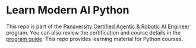 # Learn Modern AI Python

This repo is part of the [Panaversity Certified Agentic & Robotic AI Engineer](http) program. You can also review the certification and course details in the [program guide](https://docs.google.com/document/d/1BygAckkfc_NFQnTfEM6qqUvPdlIHpNItmRtvfRMGp38/edit?usp=sharing). This repo provides learning material for Python courses.



